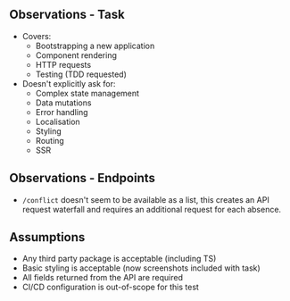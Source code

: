 ## Observations - Task

- Covers:
  - Bootstrapping a new application
  - Component rendering
  - HTTP requests
  - Testing (TDD requested)
- Doesn't explicitly ask for:
  - Complex state management
  - Data mutations
  - Error handling
  - Localisation
  - Styling
  - Routing
  - SSR

## Observations - Endpoints

- `/conflict` doesn't seem to be available as a list, this creates an API request waterfall and requires an additional request for each absence.

## Assumptions

- Any third party package is acceptable (including TS)
- Basic styling is acceptable (now screenshots included with task)
- All fields returned from the API are required
- CI/CD configuration is out-of-scope for this test

